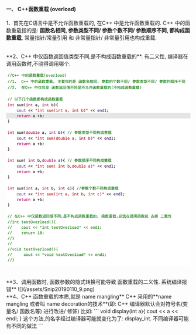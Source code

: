 #### 一、 C++函数重载 (overload)

1、首先在C语言中是不允许函数重载的, 在C++ 中是允许函数重载的.
C++ 中的函数重载指的是: **函数名相同, 参数类型不同/ 参数个数不同/ 参数顺序不同, 都构成函数重载**, 常量指针/常量引用 和 非常量指针/ 非常量引用也构成重载.



<br>
**2、C++ 中仅函数返回值类型不同,是不构成函数重载的**. 有二义性, 编译器在调用函数时,不晓得调用哪个.

![](/assets/Snip20190109_5.png)




<br>
**3、调用函数时, 函数参数的隐式转换可能导致 函数重载的二义性. 系统编译报错**
![](/assets/Snip20190110_9.png)







<br>
**4、C++ 函数重载的本质,就是 name mangling**
C++ 采用的**name mangling 或者叫 name decoration的技术**(即: C++ 编译器默认会对符号名(变量名/ 函数名等) 进行改进/ 修饰)
比如:
```
void display(int a){
    cout << a << endl;
}
这个方法,的名字经过编译器可能就变化为了: display_int. 不同编译器可能有不同的做法
```




